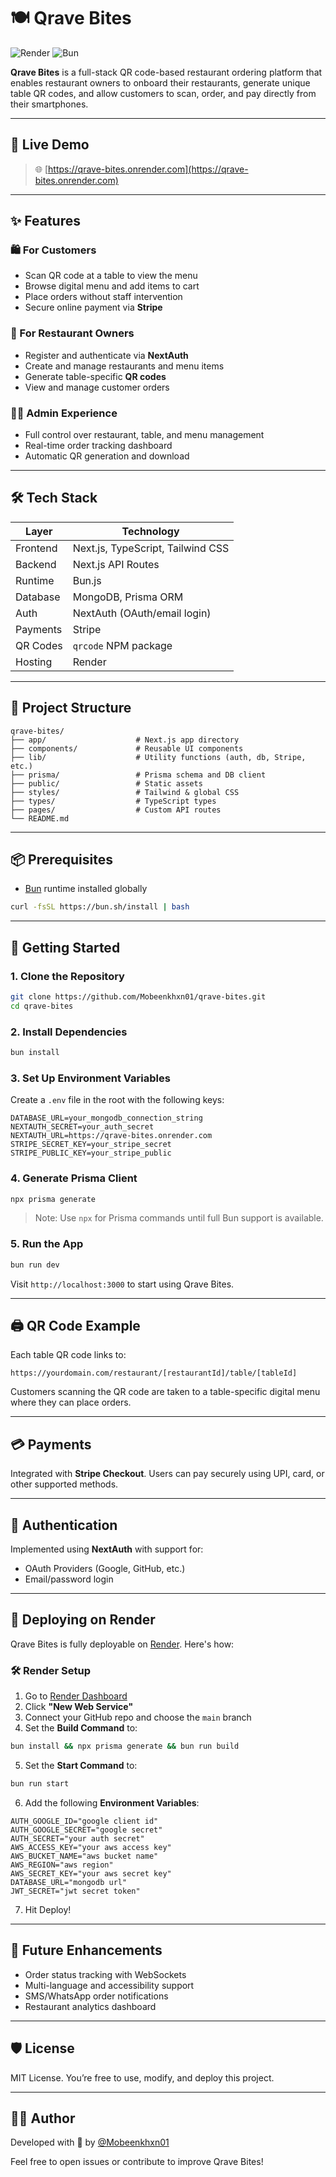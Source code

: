 # 🍽️ Qrave Bites

![Render](https://img.shields.io/badge/Deployed%20on-Render-blueviolet?style=for-the-badge&logo=render)
![Bun](https://img.shields.io/badge/Runtime-Bun.js-black?style=for-the-badge&logo=bun)

**Qrave Bites** is a full-stack QR code-based restaurant ordering platform that enables restaurant owners to onboard their restaurants, generate unique table QR codes, and allow customers to scan, order, and pay directly from their smartphones.

---

## 🔗 Live Demo

> 🌐 [https://qrave-bites.onrender.com](https://qrave-bites.onrender.com)

---

## ✨ Features

### 🛍️ For Customers
- Scan QR code at a table to view the menu
- Browse digital menu and add items to cart
- Place orders without staff intervention
- Secure online payment via **Stripe**

### 🍴 For Restaurant Owners
- Register and authenticate via **NextAuth**
- Create and manage restaurants and menu items
- Generate table-specific **QR codes**
- View and manage customer orders

### 🧑‍💻 Admin Experience
- Full control over restaurant, table, and menu management
- Real-time order tracking dashboard
- Automatic QR generation and download

---

## 🛠️ Tech Stack

| Layer        | Technology                        |
|-------------|------------------------------------|
| Frontend     | Next.js, TypeScript, Tailwind CSS |
| Backend      | Next.js API Routes                |
| Runtime      | Bun.js                            |
| Database     | MongoDB, Prisma ORM               |
| Auth         | NextAuth (OAuth/email login)      |
| Payments     | Stripe                            |
| QR Codes     | `qrcode` NPM package              |
| Hosting      | Render                            |

---

## 📁 Project Structure

```
qrave-bites/
├── app/                    # Next.js app directory
├── components/             # Reusable UI components
├── lib/                    # Utility functions (auth, db, Stripe, etc.)
├── prisma/                 # Prisma schema and DB client
├── public/                 # Static assets
├── styles/                 # Tailwind & global CSS
├── types/                  # TypeScript types
├── pages/                  # Custom API routes
└── README.md
```

---

## 📦 Prerequisites

- [Bun](https://bun.sh/docs/installation) runtime installed globally

```bash
curl -fsSL https://bun.sh/install | bash
```

---

## 🚀 Getting Started

### 1. Clone the Repository

```bash
git clone https://github.com/Mobeenkhxn01/qrave-bites.git
cd qrave-bites
```

### 2. Install Dependencies

```bash
bun install
```

### 3. Set Up Environment Variables

Create a `.env` file in the root with the following keys:

```env
DATABASE_URL=your_mongodb_connection_string
NEXTAUTH_SECRET=your_auth_secret
NEXTAUTH_URL=https://qrave-bites.onrender.com
STRIPE_SECRET_KEY=your_stripe_secret
STRIPE_PUBLIC_KEY=your_stripe_public
```

### 4. Generate Prisma Client

```bash
npx prisma generate
```

> Note: Use `npx` for Prisma commands until full Bun support is available.

### 5. Run the App

```bash
bun run dev
```

Visit `http://localhost:3000` to start using Qrave Bites.

---

## 🖨️ QR Code Example

Each table QR code links to:

```
https://yourdomain.com/restaurant/[restaurantId]/table/[tableId]
```

Customers scanning the QR code are taken to a table-specific digital menu where they can place orders.

---

## 💳 Payments

Integrated with **Stripe Checkout**. Users can pay securely using UPI, card, or other supported methods.

---

## 🔐 Authentication

Implemented using **NextAuth** with support for:
- OAuth Providers (Google, GitHub, etc.)
- Email/password login

---

## 🚀 Deploying on Render

Qrave Bites is fully deployable on [Render](https://render.com/). Here's how:

### 🛠️ Render Setup

1. Go to [Render Dashboard](https://dashboard.render.com/)
2. Click **"New Web Service"**
3. Connect your GitHub repo and choose the `main` branch
4. Set the **Build Command** to:

```bash
bun install && npx prisma generate && bun run build
```

5. Set the **Start Command** to:

```bash
bun run start
```

6. Add the following **Environment Variables**:

```env
AUTH_GOOGLE_ID="google client id"
AUTH_GOOGLE_SECRET="google secret"
AUTH_SECRET="your auth secret"
AWS_ACCESS_KEY="your aws access key"
AWS_BUCKET_NAME="aws bucket name"
AWS_REGION="aws region"
AWS_SECRET_KEY="your aws secret key"
DATABASE_URL="mongodb url"
JWT_SECRET="jwt secret token"
```

7. Hit Deploy!

---

## 🧩 Future Enhancements

- Order status tracking with WebSockets
- Multi-language and accessibility support
- SMS/WhatsApp order notifications
- Restaurant analytics dashboard

---

## 🛡️ License

MIT License. You’re free to use, modify, and deploy this project.

---

## 👨‍💻 Author

Developed with 💚 by [@Mobeenkhxn01](https://github.com/Mobeenkhxn01)

Feel free to open issues or contribute to improve Qrave Bites!
